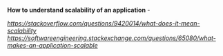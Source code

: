 
**How to understand scalability of an application** - 

*https://stackoverflow.com/questions/9420014/what-does-it-mean-scalability*
*https://softwareengineering.stackexchange.com/questions/65080/what-makes-an-application-scalable*
